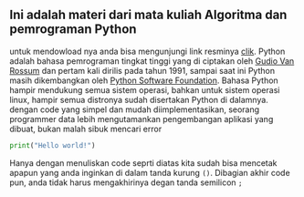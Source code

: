 ## Ini adalah materi dari mata kuliah Algoritma dan pemrograman Python

untuk mendowload nya anda bisa mengunjungi link resminya [clik](https://www.python.org/downloads/). Python adalah bahasa pemrograman tingkat tinggi yang di ciptakan oleh [Gudio Van Rossum](https://id.wikipedia.org/wiki/Guido_van_Rossum) dan pertam kali dirilis pada tahun 1991, sampai saat ini Python masih dikembangkan oleh [Python Software Foundation](https://www.python.org/psf/). Bahasa Python hampir mendukung semua sistem operasi, bahkan untuk sistem operasi linux, hampir semua distronya sudah disertakan Python di dalamnya. dengan code yang simpel dan mudah diimplementasikan, seorang programmer data lebih mengutamankan pengembangan aplikasi yang dibuat, bukan malah sibuk mencari error

```python
print("Hello world!")
``` 
Hanya dengan menuliskan code seprti diatas kita sudah bisa mencetak apapun yang anda inginkan di dalam tanda kurung `()`. Dibagian akhir code pun, anda tidak harus mengakhirinya degan tanda semilicon `;`
